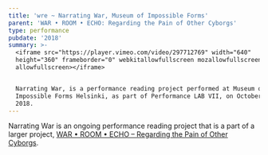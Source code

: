```yaml
---
title: 'wre ~ Narrating War, Museum of Impossible Forms'
parent: 'WAR • ROOM • ECHO: Regarding the Pain of Other Cyborgs'
type: performance
pubdate: '2018'
summary: >-
  <iframe src="https://player.vimeo.com/video/297712769" width="640"
  height="360" frameborder="0" webkitallowfullscreen mozallowfullscreen
  allowfullscreen></iframe>


  Narrating War, is a performance reading project performed at Museum of
  Impossible Forms Helsinki, as part of Performance LAB VII, on October 12,
  2018.
---
```

Narrating War is an ongoing performance reading project that is a part of a larger project, [WAR • ROOM • ECHO – Regarding the Pain of Other Cyborgs](https://aliakbarmehta.com/projects/war-room-echo.html).

